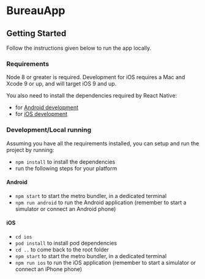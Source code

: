 # BureauApp

## Getting Started
 Follow the instructions given below to run the app locally.

### Requirements

Node 8 or greater is required. Development for iOS requires a Mac and Xcode 9 or up, and will target iOS 9 and up.

You also need to install the dependencies required by React Native:

- for [Android development](https://facebook.github.io/react-native/docs/getting-started.html#installing-dependencies-3)
- for [iOS development](https://facebook.github.io/react-native/docs/getting-started.html#installing-dependencies)

### Development/Local running

Assuming you have all the requirements installed, you can setup and run the project by running:

- `npm install` to install the dependencies
- run the following steps for your platform

#### Android

- `npm start` to start the metro bundler, in a dedicated terminal
- `npm run android` to run the Android application (remember to start a simulator or connect an Android phone)

#### iOS

- `cd ios`
- `pod install` to install pod dependencies
- `cd ..` to come back to the root folder
- `npm start` to start the metro bundler, in a dedicated terminal
- `npm run ios` to run the iOS application (remember to start a simulator or connect an iPhone phone)